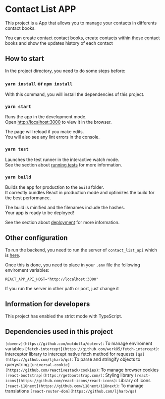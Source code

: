 # Contact List APP

This project is a App that allows you to manage your contacts in differents contact books.

You can create contact contact books, create contacts within these contact books and show the updates history of each contact

## How to start

In the project directory, you need to do some steps before:

### `yarn install` or `npm install`

With this command, you will install the dependencies of this project.

### `yarn start`

Runs the app in the development mode.\
Open [http://localhost:3000](http://localhost:3000) to view it in the browser.

The page will reload if you make edits.\
You will also see any lint errors in the console.

### `yarn test`

Launches the test runner in the interactive watch mode.\
See the section about [running tests](https://facebook.github.io/create-react-app/docs/running-tests) for more information.

### `yarn build`

Builds the app for production to the `build` folder.\
It correctly bundles React in production mode and optimizes the build for the best performance.

The build is minified and the filenames include the hashes.\
Your app is ready to be deployed!

See the section about [deployment](https://facebook.github.io/create-react-app/docs/deployment) for more information.

## Other configuration

To run the backend, you need to run the server of `contact_list_api` which is [here](https://github.com/RafaMellado/contact_list_api).

Once this is done, you need to place in your `.env` file the following enviroment variables:

`REACT_APP_API_HOST="http://localhost:3000"`

If you run the server in other path or port, just change it

## Information for developers

This project has enabled the strict mode with TypeScript.

## Dependencies used in this project

`[dovenv](https://github.com/motdotla/dotenv)`: To manage enviroment variables
`[fetch-intercept](https://github.com/werk85/fetch-intercept)`: Interceptor library to intercept native fetch method for requests
`[qs](https://github.com/ljharb/qs)`: To parse and stringify objects to querystring
`[universal-cookie](https://github.com/reactivestack/cookies)`: To manage browser cookies
`[react-bootstrap](https://getbootstrap.com/)`: Styling library
`[react-icons](https://github.com/react-icons/react-icons)`: Library of icons
`[react-i18next](https://github.com/i18next/i18next)`: To manage translations
`[react-router-dom](https://github.com/ljharb/qs)`
